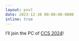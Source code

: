 ```yaml
---
layout: post
date: 2023-12-30 00:00:00-0000
inline: true
---
```


I’ll join the PC of [CCS 2024](https://www.sigsac.org/ccs/CCS2024/)!